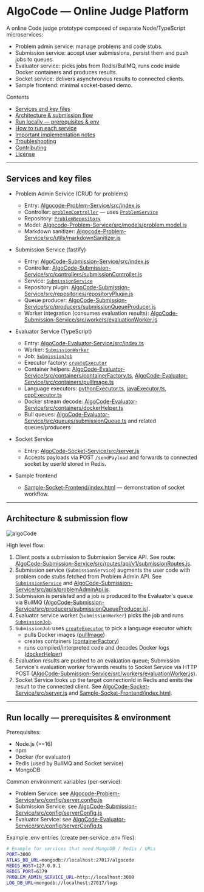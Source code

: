 # AlgoCode — Online Judge Platform

A online Code judge prototype composed of separate Node/TypeScript microservices:
- Problem admin service: manage problems and code stubs.
- Submission service: accept user submissions, persist them and push jobs to queues.
- Evaluator service: picks jobs from Redis/BullMQ, runs code inside Docker containers and produces results.
- Socket service: delivers asynchronous results to connected clients.
- Sample frontend: minimal socket-based demo.

Contents
- [Services and key files](#services-and-key-files)
- [Architecture & submission flow](#architecture--submission-flow)
- [Run locally — prerequisites & env](#run-locally---prerequisites--env)
- [How to run each service](#how-to-run-each-service)
- [Important implementation notes](#important-implementation-notes)
- [Troubleshooting](#troubleshooting)
- [Contributing](#contributing)
- [License](#license)

---

## Services and key files

- Problem Admin Service (CRUD for problems)
  - Entry: [Algocode-Problem-Service/src/index.js](Algocode-Problem-Service/src/index.js)
  - Controller: [`problemController`](Algocode-Problem-Service/src/controllers/problem.controller.js) — uses [`ProblemService`](Algocode-Problem-Service/src/services/problem.service.js)
  - Repository: [`ProblemRepository`](Algocode-Problem-Service/src/repositories/problem.repository.js)
  - Model: [Algocode-Problem-Service/src/models/problem.model.js](Algocode-Problem-Service/src/models/problem.model.js)
  - Markdown sanitizer: [Algocode-Problem-Service/src/utils/markdownSanitizer.js](Algocode-Problem-Service/src/utils/markdownSanitizer.js)

- Submission Service (fastify)
  - Entry: [AlgoCode-Submission-Service/src/index.js](AlgoCode-Submission-Service/src/index.js)
  - Controller: [AlgoCode-Submission-Service/src/controllers/submissionController.js](AlgoCode-Submission-Service/src/controllers/submissionController.js)
  - Service: [`SubmissionService`](AlgoCode-Submission-Service/src/services/submissionService.js)
  - Repository plugin: [AlgoCode-Submission-Service/src/repositories/repositoryPlugin.js](AlgoCode-Submission-Service/src/repositories/repositoryPlugin.js)
  - Queue producer: [AlgoCode-Submission-Service/src/producers/submissionQueueProducer.js](AlgoCode-Submission-Service/src/producers/submissionQueueProducer.js)
  - Worker integration (consumes evaluation results): [AlgoCode-Submission-Service/src/workers/evaluationWorker.js](AlgoCode-Submission-Service/src/workers/evaluationWorker.js)

- Evaluator Service (TypeScript)
  - Entry: [AlgoCode-Evaluator-Service/src/index.ts](AlgoCode-Evaluator-Service/src/index.ts)
  - Worker: [`SubmissionWorker`](AlgoCode-Evaluator-Service/src/workers/submissionWorker.ts)
  - Job: [`SubmissionJob`](AlgoCode-Evaluator-Service/src/jobs/SubmissionJob.ts)
  - Executor factory: [`createExecutor`](AlgoCode-Evaluator-Service/src/utils/ExecutorFactory.ts)
  - Container helpers: [AlgoCode-Evaluator-Service/src/containers/containerFactory.ts](AlgoCode-Evaluator-Service/src/containers/containerFactory.ts), [AlgoCode-Evaluator-Service/src/containers/pullImage.ts](AlgoCode-Evaluator-Service/src/containers/pullImage.ts)
  - Language executors: [pythonExecutor.ts](AlgoCode-Evaluator-Service/src/containers/pythonExecutor.ts), [javaExecutor.ts](AlgoCode-Evaluator-Service/src/containers/javaExecutor.ts), [cppExecutor.ts](AlgoCode-Evaluator-Service/src/containers/cppExecutor.ts)
  - Docker stream decode: [AlgoCode-Evaluator-Service/src/containers/dockerHelper.ts](AlgoCode-Evaluator-Service/src/containers/dockerHelper.ts)
  - Bull queues: [AlgoCode-Evaluator-Service/src/queues/submissionQueue.ts](AlgoCode-Evaluator-Service/src/queues/submissionQueue.ts) and related queues/producers

- Socket Service
  - Entry: [AlgoCode-Socket-Service/src/server.js](AlgoCode-Socket-Service/src/server.js)
  - Accepts payloads via POST `/sendPayload` and forwards to connected socket by userId stored in Redis.

- Sample frontend
  - [Sample-Socket-Frontend/index.html](Sample-Socket-Frontend/index.html) — demonstration of socket workflow.

---

## Architecture & submission flow

![algoCode](https://github.com/user-attachments/assets/d4f93da1-0205-489f-b841-cbd968d77fcb)


High level flow:
1. Client posts a submission to Submission Service API. See route: [AlgoCode-Submission-Service/src/routes/api/v1/submissionRoutes.js](AlgoCode-Submission-Service/src/routes/api/v1/submissionRoutes.js).
2. Submission service (`SubmissionService`) augments the user code with problem code stubs fetched from Problem Admin API. See [`SubmissionService`](AlgoCode-Submission-Service/src/services/submissionService.js) and [AlgoCode-Submission-Service/src/apis/problemAdminApi.js](AlgoCode-Submission-Service/src/apis/problemAdminApi.js).
3. Submission is persisted and a job is produced to the Evaluator's queue via BullMQ ([AlgoCode-Submission-Service/src/producers/submissionQueueProducer.js](AlgoCode-Submission-Service/src/producers/submissionQueueProducer.js)).
4. Evaluator service worker (`SubmissionWorker`) picks the job and runs [`SubmissionJob`](AlgoCode-Evaluator-Service/src/jobs/SubmissionJob.ts).
5. `SubmissionJob` uses [`createExecutor`](AlgoCode-Evaluator-Service/src/utils/ExecutorFactory.ts) to pick a language executor which:
   - pulls Docker images ([pullImage](AlgoCode-Evaluator-Service/src/containers/pullImage.ts))
   - creates containers ([containerFactory](AlgoCode-Evaluator-Service/src/containers/containerFactory.ts))
   - runs compiled/interpreted code and decodes Docker logs ([dockerHelper](AlgoCode-Evaluator-Service/src/containers/dockerHelper.ts))
6. Evaluation results are pushed to an evaluation queue; Submission Service's evaluation worker forwards results to Socket Service via HTTP POST ([AlgoCode-Submission-Service/src/workers/evaluationWorker.js](AlgoCode-Submission-Service/src/workers/evaluationWorker.js)).
7. Socket Service looks up the target connectionId in Redis and emits the result to the connected client. See [AlgoCode-Socket-Service/src/server.js](AlgoCode-Socket-Service/src/server.js) and [Sample-Socket-Frontend/index.html](Sample-Socket-Frontend/index.html).

---

## Run locally — prerequisites & environment

Prerequisites:
- Node.js (>=16)
- npm
- Docker (for evaluator)
- Redis (used by BullMQ and Socket service)
- MongoDB

Common environment variables (per-service):
- Problem Service: see [Algocode-Problem-Service/src/config/server.config.js](Algocode-Problem-Service/src/config/server.config.js)
- Submission Service: see [AlgoCode-Submission-Service/src/config/serverConfig.js](AlgoCode-Submission-Service/src/config/serverConfig.js)
- Evaluator Service: see [AlgoCode-Evaluator-Service/src/config/serverConfig.ts](AlgoCode-Evaluator-Service/src/config/serverConfig.ts)

Example .env entries (create per-service .env files):
````sh
# Example for services that need MongoDB / Redis / URLs
PORT=3000
ATLAS_DB_URL=mongodb://localhost:27017/algocode
REDIS_HOST=127.0.0.1
REDIS_PORT=6379
PROBLEM_ADMIN_SERVICE_URL=http://localhost:3000
LOG_DB_URL=mongodb://localhost:27017/logs

